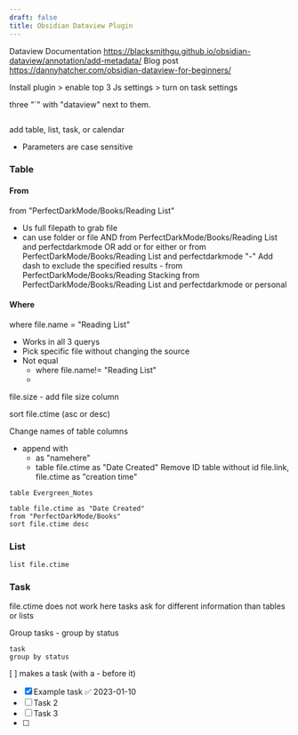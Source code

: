 ```yaml
---
draft: false
title: Obsidian Dataview Plugin
---
```


Dataview Documentation https://blacksmithgu.github.io/obsidian-dataview/annotation/add-metadata/
Blog post https://dannyhatcher.com/obsidian-dataview-for-beginners/

Install plugin > enable top 3 Js settings > turn on task settings

three "`" with "dataview" next to them.

```dataview
```

add table, list, task, or calendar

- Parameters are case sensitive

### Table

#### From
from "PerfectDarkMode/Books/Reading List"
- Us full filepath to grab file
- can use folder or file
	AND
		from PerfectDarkMode/Books/Reading List and perfectdarkmode
	OR
		add or for either or
		from PerfectDarkMode/Books/Reading List and perfectdarkmode
	"-"
		Add dash to exclude the specified results
			- from PerfectDarkMode/Books/Reading
	Stacking
		from PerfectDarkMode/Books/Reading List and perfectdarkmode or personal

#### Where
where file.name = "Reading List"
- Works in all 3 querys
- Pick specific file without changing the source
- Not equal
	- where file.name!= "Reading List"
	- 

file.size
	- add file size column

sort file.ctime (asc or desc)

Change names of table columns
- append with 
	- as "namehere"
	- table file.ctime as "Date Created"
Remove ID
	table without id file.link, file.ctime as "creation time"

```dataview
table Evergreen_Notes
```



```dataview
table file.ctime as "Date Created"
from "PerfectDarkMode/Books"
sort file.ctime desc
```

### List

```dataview
list file.ctime
```

### Task
file.ctime does not work here
tasks ask for different information than tables or lists

Group tasks
	- group by status

```dataview
task
group by status
```

[  ] makes a task (with a - before it)
- [x] Example task ✅ 2023-01-10
- [ ] Task 2
- [ ] Task 3
- [ ] 